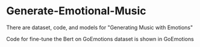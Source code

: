 # Generate-Emotional-Music
There are dataset, code, and models for "Generating Music with Emotions"

Code for fine-tune the Bert on GoEmotions dataset is shown in GoEmotions


